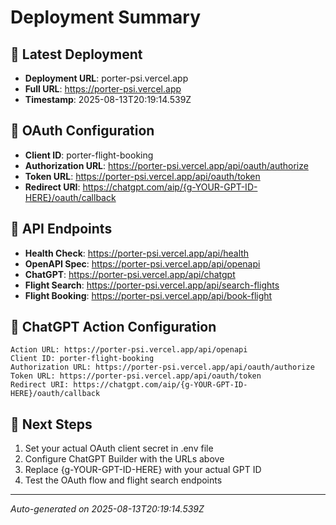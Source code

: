 # Deployment Summary

## 🚀 Latest Deployment
- **Deployment URL**: porter-psi.vercel.app
- **Full URL**: https://porter-psi.vercel.app
- **Timestamp**: 2025-08-13T20:19:14.539Z

## 🔧 OAuth Configuration
- **Client ID**: porter-flight-booking
- **Authorization URL**: https://porter-psi.vercel.app/api/oauth/authorize
- **Token URL**: https://porter-psi.vercel.app/api/oauth/token
- **Redirect URI**: https://chatgpt.com/aip/{g-YOUR-GPT-ID-HERE}/oauth/callback

## 📡 API Endpoints
- **Health Check**: https://porter-psi.vercel.app/api/health
- **OpenAPI Spec**: https://porter-psi.vercel.app/api/openapi
- **ChatGPT**: https://porter-psi.vercel.app/api/chatgpt
- **Flight Search**: https://porter-psi.vercel.app/api/search-flights
- **Flight Booking**: https://porter-psi.vercel.app/api/book-flight

## 🎯 ChatGPT Action Configuration
```
Action URL: https://porter-psi.vercel.app/api/openapi
Client ID: porter-flight-booking
Authorization URL: https://porter-psi.vercel.app/api/oauth/authorize
Token URL: https://porter-psi.vercel.app/api/oauth/token
Redirect URI: https://chatgpt.com/aip/{g-YOUR-GPT-ID-HERE}/oauth/callback
```

## 📝 Next Steps
1. Set your actual OAuth client secret in .env file
2. Configure ChatGPT Builder with the URLs above
3. Replace {g-YOUR-GPT-ID-HERE} with your actual GPT ID
4. Test the OAuth flow and flight search endpoints

---
*Auto-generated on 2025-08-13T20:19:14.539Z*
